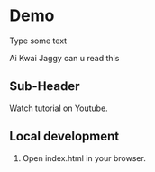 # Demo

Type some text

Ai Kwai Jaggy can u read this

## Sub-Header

Watch tutorial on Youtube.

## Local development

1. Open index.html in your browser.